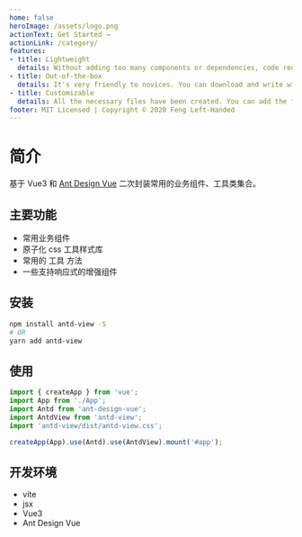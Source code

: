 ```yaml
---
home: false
heroImage: /assets/logo.png
actionText: Get Started →
actionLink: /category/
features:
- title: Lightweight
  details: Without adding too many components or dependencies, code redundancy will not be generated by pruning.
- title: Out-of-the-box
  details: It's very friendly to novices. You can download and write without too much configuration.
- title: Customizable
  details: All the necessary files have been created. You can add the functions you want directly to the configuration file.
footer: MIT Licensed | Copyright © 2020 Feng Left-Handed
---
```



# 简介

基于 Vue3 和 [Ant Design Vue](https://2x.antdv.com/docs/vue/introduce-cn/) 二次封装常用的业务组件、工具类集合。

## 主要功能

- 常用业务组件
- 原子化 css 工具样式库
- 常用的 工具 方法
- 一些支持响应式的增强组件

## 安装

```bash
npm install antd-view -S
# OR
yarn add antd-view
```

## 使用

```js
import { createApp } from 'vue';
import App from './App';
import Antd from 'ant-design-vue';
import AntdView from 'antd-view';
import 'antd-view/dist/antd-view.css';

createApp(App).use(Antd).use(AntdView).mount('#app');
```

## 开发环境

- vite
- jsx
- Vue3
- Ant Design Vue

